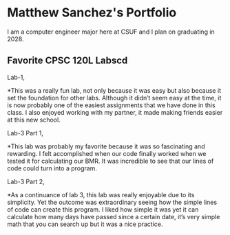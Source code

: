 
# Matthew Sanchez's Portfolio

I am a computer engineer major here at CSUF and I plan on graduating in 2028.

## Favorite CPSC 120L Labscd

Lab-1,

*This was a really fun lab, not only because it was easy but also because it set the foundation for other labs. Although it didn’t seem easy at the time, it is now probably one of the easiest assignments that we have done in this class. I also enjoyed working with my partner, it made making friends easier at this new school.

Lab-3 Part 1,

*This lab was probably my favorite because it was so fascinating and rewarding. I felt accomplished when our code finally worked when we tested it for calculating our BMR. It was incredible to see that our lines of code could turn into a program. 

Lab-3 Part 2,

*As a continuance of lab 3, this lab was really enjoyable due to its simplicity. Yet the outcome was extraordinary seeing how the simple lines of code can create this program. I liked how simple it was yet it can calculate how many days have passed since a certain date, it’s very simple math that you can search up but it was a nice practice.
